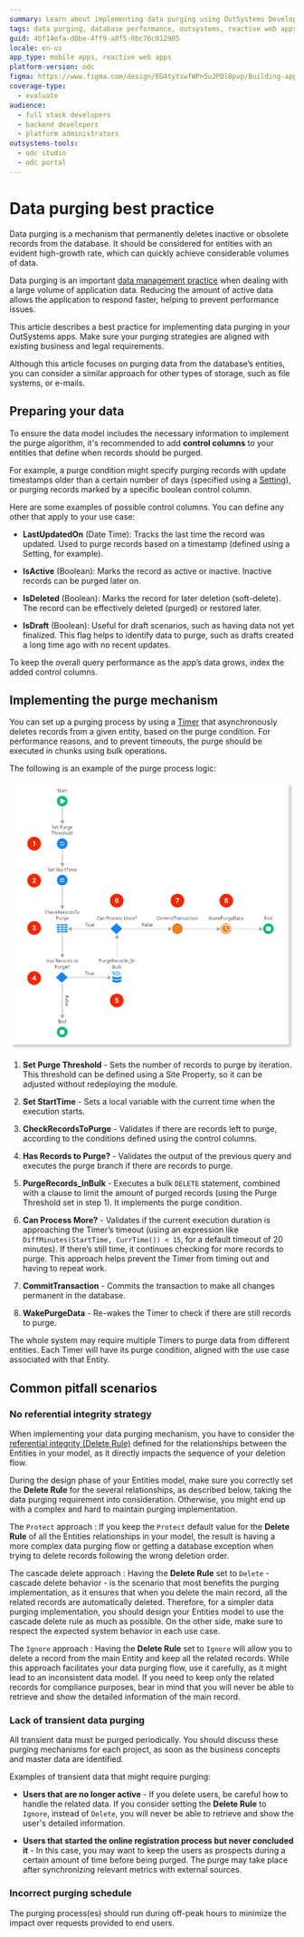 ```yaml
---
summary: Learn about implementing data purging using OutSystems Developer Cloud (ODC) to enhance database performance.
tags: data purging, database performance, outsystems, reactive web apps, best practices
guid: 4bf14efa-d0be-4ff9-a8f5-0bc76c012905
locale: en-us
app_type: mobile apps, reactive web apps
platform-version: odc
figma: https://www.figma.com/design/6G4tyYswfWPn5uJPDlBpvp/Building-apps?node-id=5969-643
coverage-type:
  - evaluate
audience:
  - full stack developers
  - backend developers
  - platform administrators
outsystems-tools:
  - odc studio
  - odc portal
---
```

# Data purging best practice

Data purging is a mechanism that permanently deletes inactive or obsolete records from the database. It should be considered for entities with an evident high-growth rate, which can quickly achieve considerable volumes of data.

Data purging is an important [data management practice](intro.md#data-purging-archiving) when dealing with a large volume of application data. Reducing the amount of active data allows the application to respond faster, helping to prevent performance issues.

This article describes a best practice for implementing data purging in your OutSystems apps. Make sure your purging strategies are aligned with existing business and legal requirements.

<div class="info" markdown="1">

Although this article focuses on purging data from the database’s entities, you can consider a similar approach for other types of storage, such as file systems, or e-mails.

</div>

## Preparing your data

To ensure the data model includes the necessary information to implement the purge algorithm, it's recommended to add **control columns** to your entities that define when records should be purged.

For example, a purge condition might specify purging records with update timestamps older than a certain number of days (specified using a [Setting](../../../manage-platform-app-lifecycle/configuration-management.md#managing-settings)), or purging records marked by a specific boolean control column.

Here are some examples of possible control columns. You can define any other that apply to your use case:

* **LastUpdatedOn** (Date Time): Tracks the last time the record was updated. Used to purge records based on a timestamp (defined using a Setting, for example).

* **IsActive** (Boolean): Marks the record as active or inactive. Inactive records can be purged later on.

* **IsDeleted** (Boolean): Marks the record for later deletion (soft-delete). The record can be effectively deleted (purged) or restored later.

* **IsDraft** (Boolean): Useful for draft scenarios, such as having data not yet finalized. This flag helps to identify data to purge, such as drafts created a long time ago with no recent updates.

To keep the overall query performance as the app’s data grows, index the added control columns.

## Implementing the purge mechanism

You can set up a purging process by using a [Timer](../../timers/intro.md) that asynchronously deletes records from a given entity, based on the purge condition. For performance reasons, and to prevent timeouts, the purge should be executed in chunks using bulk operations.

The following is an example of the purge process logic:

![Logic flow of the Timer implementing the purging process](images/data-purging-timer-logic-odcs.png "Data Purging Process Diagram")

1. **Set Purge Threshold** - Sets the number of records to purge by iteration. This threshold can be defined using a Site Property, so it can be adjusted without redeploying the module.

1. **Set StartTime** - Sets a local variable with the current time when the execution starts.

1. **CheckRecordsToPurge** - Validates if there are records left to purge, according to the conditions defined using the control columns.

1. **Has Records to Purge?** - Validates the output of the previous query and executes the purge branch if there are records to purge.

1. **PurgeRecords_InBulk** - Executes a bulk `DELETE` statement, combined with a clause to limit the amount of purged records (using the Purge Threshold set in step 1). It implements the purge condition.

1. **Can Process More?** - Validates if the current execution duration is approaching the Timer’s timeout (using an expression like `DiffMinutes(StartTime, CurrTime()) < 15`, for a default timeout of 20 minutes). If there’s still time, it continues checking for more records to purge. This approach helps prevent the Timer from timing out and having to repeat work.

1. **CommitTransaction** - Commits the transaction to make all changes permanent in the database.

1. **WakePurgeData** - Re-wakes the Timer to check if there are still records to purge.

The whole system may require multiple Timers to purge data from different entities. Each Timer will have its purge condition, aligned with the use case associated with that Entity.

## Common pitfall scenarios

### No referential integrity strategy

When implementing your data purging mechanism, you have to consider the [referential integrity (Delete Rule)](../modeling/relationship/relationships.md#referential-integrity) defined for the relationships between the Entities in your model, as it directly impacts the sequence of your deletion flow.

During the design phase of your Entities model, make sure you correctly set the **Delete Rule** for the several relationships, as described below, taking the data purging requirement into consideration. Otherwise, you might end up with a complex and hard to maintain purging implementation.

The `Protect` approach
:   If you keep the `Protect` default value for the **Delete Rule** of all the Entities relationships in your model, the result is having a more complex data purging flow or getting a database exception when trying to delete records following the wrong deletion order.

The cascade delete approach
:   Having the **Delete Rule** set to `Delete` - cascade delete behavior - is the scenario that most benefits the purging implementation, as it ensures that when you delete the main record, all the related records are automatically deleted. Therefore, for a simpler data purging implementation, you should design your Entities model to use the cascade delete rule as much as possible. On the other side, make sure to respect the expected system behavior in each use case.

The `Ignore` approach
:   Having the **Delete Rule** set to `Ignore` will allow you to delete a record from the main Entity and keep all the related records. While this approach facilitates your data purging flow, use it carefully, as it might lead to an inconsistent data model. If you need to keep only the related records for compliance purposes, bear in mind that you will never be able to retrieve and show the detailed information of the main record.

### Lack of transient data purging

All transient data must be purged periodically. You should discuss these purging mechanisms for each project, as soon as the business concepts and master data are identified.

Examples of transient data that might require purging:

* **Users that are no longer active** - If you delete users, be careful how to handle the related data. If you consider setting the **Delete Rule** to `Ignore`, instead of `Delete`, you will never be able to retrieve and show the user's detailed information.

* **Users that started the online registration process but never concluded it** - In this case, you may want to keep the users as prospects during a certain amount of time before being purged. The purge may take place after synchronizing relevant metrics with external sources.

### Incorrect purging schedule

The purging process(es) should run during off-peak hours to minimize the impact over requests provided to end users.
